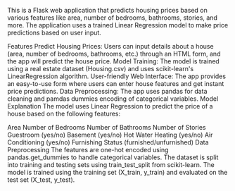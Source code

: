 This is a Flask web application that predicts housing prices based on various features like area, number of bedrooms, bathrooms, stories, and more. The application uses a trained Linear Regression model to make price predictions based on user input.

Features
Predict Housing Prices: Users can input details about a house (area, number of bedrooms, bathrooms, etc.) through an HTML form, and the app will predict the house price.
Model Training: The model is trained using a real estate dataset (Housing.csv) and uses scikit-learn's LinearRegression algorithm.
User-friendly Web Interface: The app provides an easy-to-use form where users can enter house features and get instant price predictions.
Data Preprocessing: The app uses pandas for data cleaning and pamdas dummies encoding of categorical variables.
Model Explanation
The model uses Linear Regression to predict the price of a house based on the following features:

Area
Number of Bedrooms
Number of Bathrooms
Number of Stories
Guestroom (yes/no)
Basement (yes/no)
Hot Water Heating (yes/no)
Air Conditioning (yes/no)
Furnishing Status (furnished/unfurnished)
Data Preprocessing
The features are one-hot encoded using pandas.get_dummies to handle categorical variables.
The dataset is split into training and testing sets using train_test_split from scikit-learn.
The model is trained using the training set (X_train, y_train) and evaluated on the test set (X_test, y_test).
